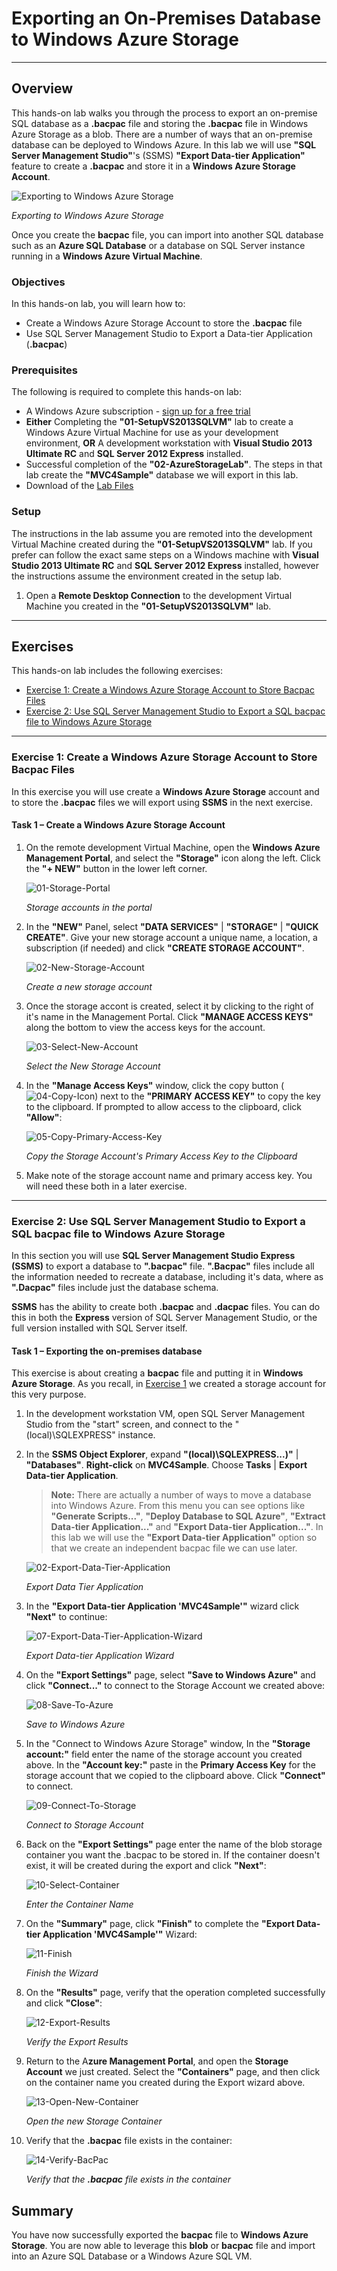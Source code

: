 ﻿<a name="Title"></a>
# Exporting an On-Premises Database to Windows Azure Storage #

---
<a name="Overview"></a>
## Overview ##

This hands-on lab walks you through the process to export an on-premise SQL database as a **.bacpac** file and storing the **.bacpac** file in Windows Azure Storage as a blob.  There are a number of ways that an on-premise database can be deployed to Windows Azure.  In this lab we will use **"SQL Server Management Studio"**'s (SSMS) **"Export Data-tier Application"** feature to create a **.bacpac** and store it in a **Windows Azure Storage Account**.

![Exporting to Windows Azure Storage](Images/01-highlevel.png?raw=true)

_Exporting to Windows Azure Storage_

Once you create the **bacpac** file, you can import into another SQL database such as an **Azure SQL Database** or a database on SQL Server instance running in a **Windows Azure Virtual Machine**.

<a name="Objectives"></a>
### Objectives ###

In this hands-on lab, you will learn how to:

- Create a Windows Azure Storage Account to store the **.bacpac** file
- Use SQL Server Management Studio to Export a Data-tier Application (**.bacpac**) 

<a name="Prerequisites"></a>
### Prerequisites ###

The following is required to complete this hands-on lab:

<!-- TODO: UPDATE THE Pre-Reqs to match the actual setup lab name  -->
<!-- TODO: FIX DOWNLOAD LINK -->
- A Windows Azure subscription -  [sign up for a free trial](http://aka.ms/WATK-FreeTrial) 
- **Either** Completing the **"01-SetupVS2013SQLVM"** lab to create a Windows Azure Virtual Machine for use as your development environment, **OR** A development workstation with **Visual Studio 2013 Ultimate RC** and **SQL Server 2012 Express** installed. 
- Successful completion of the **"02-AzureStorageLab"**.  The steps in that lab create the **"MVC4Sample"** database we will export in this lab. 
- Download of the [Lab Files](http://aka.ms/BLabs)

<a name="Setup"></a>
### Setup ###

The instructions in the lab assume you are remoted into the development Virtual Machine created during the **"01-SetupVS2013SQLVM"** lab.  If you prefer can follow the exact same steps on a Windows machine with **Visual Studio 2013 Ultimate RC** and **SQL Server 2012 Express** installed, however the instructions assume the environment created in the setup lab.

1. Open a **Remote Desktop Connection** to the development Virtual Machine you created in the **"01-SetupVS2013SQLVM"** lab.


---
<a name="Exercises"></a>
## Exercises ##

This hands-on lab includes the following exercises:

- [Exercise 1: Create a Windows Azure Storage Account to Store Bacpac Files](#Exercise1)
- [Exercise 2: Use SQL Server Management Studio to Export a SQL bacpac file to Windows Azure Storage](#Exercise2)

<!--
========================================
Exercise 1
========================================
-->

---
<a name="Exercise1"></a>
### Exercise 1: Create a Windows Azure Storage Account to Store Bacpac Files ###

In this exercise you will use create a **Windows Azure Storage** account and to store the **.bacpac** files we will export using **SSMS** in the next exercise.  

<a name="Exercise1Task1"></a>
#### Task 1 – Create a Windows Azure Storage Account ####

1. On the remote development Virtual Machine, open the **Windows Azure Management Portal**, and select the **"Storage"** icon along the left.  Click the **"+ NEW"** button in the lower left corner. 

	![01-Storage-Portal](images/01-storage-portal.png?raw=true "Storage Accounts in the Portal")

	_Storage accounts in the portal_

1. In the **"NEW"** Panel, select **"DATA SERVICES"** | **"STORAGE"** | **"QUICK CREATE"**.  Give your new storage account a unique name, a location, a subscription (if needed) and click **"CREATE STORAGE ACCOUNT"**.

	![02-New-Storage-Account](images/02-new-storage-account.png?raw=true "New Storage Account")

	_Create a new storage account_

1. Once the storage accont is created, select it by clicking to the right of it's name in the Management Portal.  Click **"MANAGE ACCESS KEYS"** along the bottom to view the access keys for the account.  

	![03-Select-New-Account](images/03-select-new-account.png?raw=true "Select the New Storage Account")

	_Select the New Storage Account_

1. In the **"Manage Access Keys"** window, click the copy button (![04-Copy-Icon](images/04-copy-icon.png?raw=true "Copy Icon")) next to the **"PRIMARY ACCESS KEY"** to copy the key to the clipboard.  If prompted to allow access to the clipboard, click **"Allow"**:

	![05-Copy-Primary-Access-Key](images/05-copy-primary-access-key.png?raw=true "Copy Primary Access Key")

	_Copy the Storage Account's Primary Access Key to the Clipboard_

1. Make note of the storage account name and primary access key. You will need these both in a later exercise.

<!--
========================================
Exercise 2
========================================
-->

---
<a name="Exercise2"></a>
### Exercise 2: Use SQL Server Management Studio to Export a SQL bacpac file to Windows Azure Storage ###

In this section you will use **SQL Server Management Studio Express (SSMS)** to export a database to **".bacpac"** file.  **".Bacpac"** files include all the information needed to recreate a database, including it's data, where as **".Dacpac"** files include just the database schema.

**SSMS** has the ability to create both **.bacpac** and **.dacpac** files. You can do this in both the **Express** version of SQL Server Management Studio, or the full version installed with SQL Server itself.   

<a name="Exercise2Task1"></a>
#### Task 1 – Exporting the on-premises database ####

This exercise is about creating a **bacpac** file and putting it in **Windows Azure Storage**. As you recall, in [Exercise 1](#Exercise1) we created a storage account for this very purpose.  

1. In the development workstation VM, open SQL Server Management Studio from the "start" screen, and connect to the "(local)\SQLEXPRESS" instance.  

1. In the **SSMS Object Explorer**, expand **"(local)\SQLEXPRESS...)"** | **"Databases"**.  **Right-click** on **MVC4Sample**. Choose **Tasks** | **Export Data-tier Application**. 

	> **Note:** There are actually a number of ways to move a database into Windows Azure.  From this menu you can see options like **"Generate Scripts..."**, **"Deploy Database to SQL Azure"**, **"Extract Data-tier Application..."** and **"Export Data-tier Application..."**.  In this lab we will use the **"Export Data-tier Application"** option so that we create an independent bacpac file we can use later.

	![02-Export-Data-Tier-Application](images/06-export-data-tier-application.png?raw=true "Export Data Tier Application")

	_Export Data Tier Application_

1. In the **"Export Data-tier Application 'MVC4Sample'"** wizard click **"Next"** to continue:

	![07-Export-Data-Tier-Application-Wizard](images/07-export-data-tier-application-wizard.png?raw=true "Export Data-tier Application Wizard")

	_Export Data-tier Application Wizard_

1. On the **"Export Settings"** page, select **"Save to Windows Azure"** and click **"Connect..."** to connect to the Storage Account we created above:

	![08-Save-To-Azure](images/08-save-to-azure.png?raw=true "Save to Windows Azure")

	_Save to Windows Azure_

1. In the "Connect to Windows Azure Storage" window, In the **"Storage account:"** field enter the name of the storage account you created above.  In the **"Account key:"** paste in the **Primary Access Key** for the storage account that we copied to the clipboard above.  Click **"Connect"** to connect.  

	![09-Connect-To-Storage](images/09-connect-to-storage.png?raw=true "Connect to Storage Account")

	_Connect to Storage Account_

1. Back on the **"Export Settings"** page enter the name of the blob storage container you want the .bacpac to be stored in.  If the container doesn't exist, it will be created during the export and click **"Next"**:

	![10-Select-Container](images/10-select-container.png?raw=true "Enter the Container Name")

	_Enter the Container Name_

1. On the **"Summary"** page, click **"Finish"** to complete the **"Export Data-tier Application 'MVC4Sample'"** Wizard:

	![11-Finish](images/11-finish.png?raw=true "Finish")

	_Finish the Wizard_

1. On the **"Results"** page, verify that the operation completed successfully and click **"Close"**:

	![12-Export-Results](images/12-export-results.png?raw=true "Verify Export Results")

	_Verify the Export Results_

1. Return to the A**zure Management Portal**, and open the **Storage Account** we just created.  Select the **"Containers"** page, and then click on the container name you created during the Export wizard above.  

	![13-Open-New-Container](images/13-open-new-container.png?raw=true "Open the New Storage Container")

	_Open the new Storage Container_

1. Verify that the **.bacpac** file exists in the container:

	![14-Verify-BacPac](images/14-verify-bacpac.png?raw=true "Verify the BacPac File in the Container")

	_Verify that the **.bacpac** file exists in the container_

<a name="Summary"></a>

## Summary ##
You have now successfully exported the **bacpac** file to **Windows Azure Storage**. You are now able to leverage this **blob** or **bacpac** file and import into an Azure SQL Database or a Windows Azure SQL VM.

